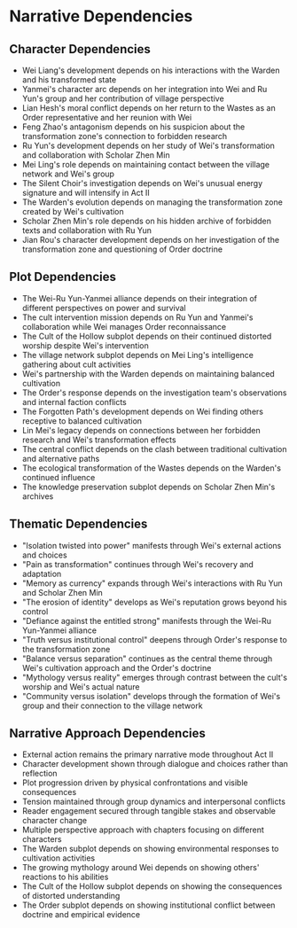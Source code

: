 # Narrative Dependencies

## Character Dependencies
- Wei Liang's development depends on his interactions with the Warden and his transformed state
- Yanmei's character arc depends on her integration into Wei and Ru Yun's group and her contribution of village perspective
- Lian Hesh's moral conflict depends on her return to the Wastes as an Order representative and her reunion with Wei
- Feng Zhao's antagonism depends on his suspicion about the transformation zone's connection to forbidden research
- Ru Yun's development depends on her study of Wei's transformation and collaboration with Scholar Zhen Min
- Mei Ling's role depends on maintaining contact between the village network and Wei's group
- The Silent Choir's investigation depends on Wei's unusual energy signature and will intensify in Act II
- The Warden's evolution depends on managing the transformation zone created by Wei's cultivation
- Scholar Zhen Min's role depends on his hidden archive of forbidden texts and collaboration with Ru Yun
- Jian Rou's character development depends on her investigation of the transformation zone and questioning of Order doctrine

## Plot Dependencies
- The Wei-Ru Yun-Yanmei alliance depends on their integration of different perspectives on power and survival
- The cult intervention mission depends on Ru Yun and Yanmei's collaboration while Wei manages Order reconnaissance
- The Cult of the Hollow subplot depends on their continued distorted worship despite Wei's intervention
- The village network subplot depends on Mei Ling's intelligence gathering about cult activities
- Wei's partnership with the Warden depends on maintaining balanced cultivation
- The Order's response depends on the investigation team's observations and internal faction conflicts
- The Forgotten Path's development depends on Wei finding others receptive to balanced cultivation
- Lin Mei's legacy depends on connections between her forbidden research and Wei's transformation effects
- The central conflict depends on the clash between traditional cultivation and alternative paths
- The ecological transformation of the Wastes depends on the Warden's continued influence
- The knowledge preservation subplot depends on Scholar Zhen Min's archives

## Thematic Dependencies
- "Isolation twisted into power" manifests through Wei's external actions and choices
- "Pain as transformation" continues through Wei's recovery and adaptation
- "Memory as currency" expands through Wei's interactions with Ru Yun and Scholar Zhen Min
- "The erosion of identity" develops as Wei's reputation grows beyond his control
- "Defiance against the entitled strong" manifests through the Wei-Ru Yun-Yanmei alliance
- "Truth versus institutional control" deepens through Order's response to the transformation zone
- "Balance versus separation" continues as the central theme through Wei's cultivation approach and the Order's doctrine
- "Mythology versus reality" emerges through contrast between the cult's worship and Wei's actual nature
- "Community versus isolation" develops through the formation of Wei's group and their connection to the village network

## Narrative Approach Dependencies
- External action remains the primary narrative mode throughout Act II
- Character development shown through dialogue and choices rather than reflection
- Plot progression driven by physical confrontations and visible consequences
- Tension maintained through group dynamics and interpersonal conflicts
- Reader engagement secured through tangible stakes and observable character change
- Multiple perspective approach with chapters focusing on different characters
- The Warden subplot depends on showing environmental responses to cultivation activities
- The growing mythology around Wei depends on showing others' reactions to his abilities
- The Cult of the Hollow subplot depends on showing the consequences of distorted understanding
- The Order subplot depends on showing institutional conflict between doctrine and empirical evidence
